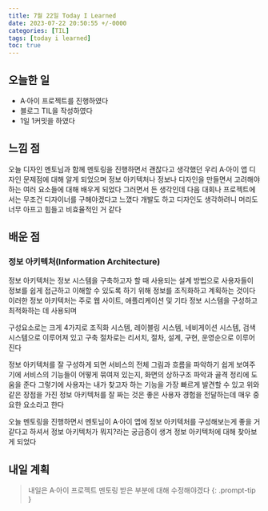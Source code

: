 ```yaml
---
title: 7월 22일 Today I Learned
date: 2023-07-22 20:50:55 +/-0000
categories: [TIL]
tags: [today i learned]
toc: true
---
```


## 오늘한 일

* A·아이 프로젝트를 진행하였다
* 블로그 TIL을 작성하였다
* 1일 1커밋을 하였다

## 느낌 점

오늘 디자인 멘토님과 함께 멘토링을 진행하면서 괜찮다고 생각했던 우리 A·아이 앱 디자인 문제점에 대해 알게 되었으며 정보 아키텍처나 정보나 디자인을 만들면서 고려해야 하는 여러 요소들에 대해 배우게 되었다 그러면서 든 생각인데 다음 대회나 프로젝트에서는 무조건 디자이너를 구해야겠다고 느꼈다 개발도 하고 디자인도 생각하려니 머리도 너무 아프고 힘들고 비효율적인 거 같다

## 배운 점

### 정보 아키텍처(Information Architecture)

정보 아키텍처는 정보 시스템을 구축하고자 할 때 사용되는 설계 방법으로 사용자들이 정보를 쉽게 접근하고 이해할 수 있도록 하기 위해 정보를 조직화하고 계획하는 것이다 이러한 정보 아키텍처는 주로 웹 사이트, 애플리케이션 및 기타 정보 시스템을 구성하고 최적화하는 데 사용되며

구성요소로는 크게 4가지로 조직화 시스템, 레이블링 시스템, 네비게이션 시스템, 검색 시스템으로 이루어져 있고 구축 절차로는 리서치, 절차, 설계, 구현, 운영순으로 이루어진다

정보 아키텍처를 잘 구성하게 되면 서비스의 전체 그림과 흐름을 파악하기 쉽게 보여주기에 서비스의 기능들이 어떻게 묶여져 있는지, 화면의 상하구조 파악과 골격 정리에 도움을 준다 그렇기에 사용자는 내가 찾고자 하는 기능을 가장 빠르게 발견할 수 있고 위와 같은 장점을 가진 정보 아키텍처를 잘 짜는 것은 좋은 사용자 경험을 전달하는데 매우 중요한 요소라고 한다

오늘 멘토링을 진행하면서 멘토님이 A·아이 앱에 정보 아키텍처를 구성해보는게 좋을 거 같다고 하셔서
정보 아키텍처가 뭐지?라는 궁금증이 생겨 정보 아키텍처에 대해 찾아보게 되었다

## 내일 계획

> 내일은 A·아이 프로젝트 멘토링 받은 부분에 대해 수정해야겠다
{: .prompt-tip }

